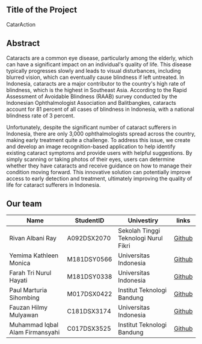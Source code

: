## Title of the Project 

CatarAction

## Abstract

Cataracts are a common eye disease, particularly among the elderly, which can have a significant impact on an individual's quality of life. This disease typically progresses slowly and leads to visual disturbances, including blurred vision, which can eventually cause blindness if left untreated. In Indonesia, cataracts are a major contributor to the country's high rate of blindness, which is the highest in Southeast Asia. According to the Rapid Assessment of Avoidable Blindness (RAAB) survey conducted by the Indonesian Ophthalmologist Association and Balitbangkes, cataracts account for 81 percent of all cases of blindness in Indonesia, with a national blindness rate of 3 percent.

Unfortunately, despite the significant number of cataract sufferers in Indonesia, there are only 3,000 ophthalmologists spread across the country, making early treatment quite a challenge. To address this issue, we create and develop an image recognition-based application to help identify existing cataract symptoms and provide users with helpful suggestions. By simply scanning or taking photos of their eyes, users can determine whether they have cataracts and receive guidance on how to manage their condition moving forward. This innovative solution can potentially improve access to early detection and treatment, ultimately improving the quality of life for cataract sufferers in Indonesia.

## Our team
|Name  | StudentID  | Univestiry |links |
|--|--|--|--|
| Rivan Albani Ray | A092DSX2070  |Sekolah Tinggi Teknologi Nurul Fikri |[Github](https://github.com/rrivann)|
| Yemima Kathleen Monica | M181DSY0566  |Universitas Indonesia |[Github](https://github.com/YemimaKathleen)|
| Farah Tri Nurul Hayati | M181DSY0338  |Universitas Indonesia |[Github](https://github.com/farahtrinrll)|
| Paul Marturia Sihombing | M017DSX0422  |Institut Teknologi Bandung |[Github](https://github.com/paulmsihombing)|
| Fauzan Hilmy Mulyawan | C181DSX3174  |Universitas Indonesia |[Github](https://github.com/FauzanHilmyMulyawan)|
| Muhammad Iqbal Alam Firmansyahi | C017DSX3525  |Institut Teknologi Bandung |[Github](https://github.com/balam15)|

